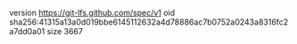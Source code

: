 version https://git-lfs.github.com/spec/v1
oid sha256:41315a13a0d019bbe6145112632a4d78886ac7b0752a0243a8316fc2a7dd0a01
size 3667
